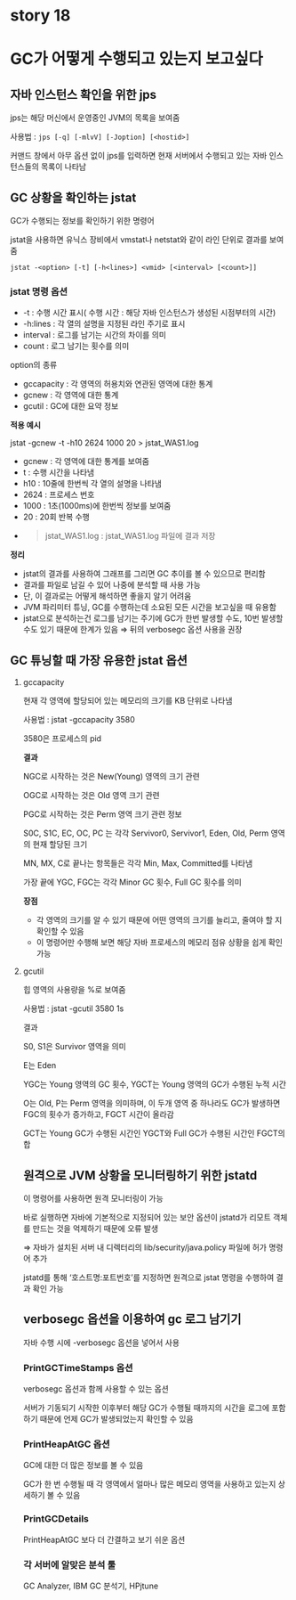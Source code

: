 # story 18

# GC가 어떻게 수행되고 있는지 보고싶다

## 자바 인스턴스 확인을 위한 jps

jps는 해당 머신에서 운영중인 JVM의 목록을 보여줌

사용법 : `jps [-q] [-mlvV] [-Joption] [<hostid>]`

커맨드 창에서 아무 옵션 없이 jps를 입력하면 현재 서버에서 수행되고 있는 자바 인스턴스들의 목록이 나타남

## GC 상황을 확인하는 jstat

GC가 수행되는 정보를 확인하기 위한 명령어

jstat을 사용하면 유닉스 장비에서 vmstat나 netstat와 같이 라인 단위로 결과를 보여줌

`jstat -<option> [-t] [-h<lines>] <vmid> [<interval> [<count>]]`

### jstat 명령 옵션

- -t : 수행 시간 표시( 수행 시간 : 해당 자바 인스턴스가 생성된 시점부터의 시간)
- -h:lines : 각 열의 설명을 지정된 라인 주기로 표시
- interval : 로그를 남기는 시간의 차이를 의미
- count : 로그 남기는 횟수를 의미

option의 종류

- gccapacity : 각 영역의 허용치와 연관된 영역에 대한 통계
- gcnew : 각 영역에 대한 통계
- gcutil : GC에 대한 요약 정보

**적용 예시**

jstat -gcnew -t -h10 2624 1000 20 > jstat_WAS1.log

- gcnew : 각 영역에 대한 통계를 보여줌
- t : 수행 시간을 나타냄
- h10 : 10줄에 한번씩 각 열의 설명을 나타냄
- 2624 : 프로세스 번호
- 1000 : 1초(1000ms)에 한번씩 정보를 보여줌
- 20 : 20회 반복 수행
- > jstat_WAS1.log : jstat_WAS1.log 파일에 결과 저장

**정리**

- jstat의 결과를 사용하여 그래프를 그리면 GC 추이를 볼 수 있으므로 편리함
- 결과를 파일로 남길 수 있어 나중에 분석할 때 사용 가능
- 단, 이 결과로는 어떻게 해석하면 좋을지 알기 어려움
- JVM 파리미터 튜닝, GC를 수행하는데 소요된 모든 시간을 보고싶을 때 유용함
- jstat으로 분석하는건 로그를 남기는 주기에 GC가 한번 발생할 수도, 10번 발생할 수도 있기 때문에 한계가 있음 ⇒ 뒤의 verbosegc 옵션 사용을 권장

## GC 튜닝할 때 가장 유용한 jstat 옵션

1. gccapacity
    
    현재 각 영역에 할당되어 있는 메모리의 크기를 KB 단위로 나타냄
    
    사용법 : jstat -gccapacity 3580
    
    3580은 프로세스의 pid
    
    **결과**
    
    NGC로 시작하는 것은 New(Young) 영역의 크기 관련
    
    OGC로 시작하는 것은 Old 영역 크기 관련
    
    PGC로 시작하는 것은 Perm 영역 크기 관련 정보
    
    S0C, S1C, EC, OC, PC 는 각각 Servivor0, Servivor1, Eden, Old, Perm 영역의 현재 할당된 크기
    
    MN, MX, C로 끝나는 항목들은 각각 Min, Max, Committed를 나타냄
    
    가장 끝에 YGC, FGC는 각각 Minor GC 횟수, Full GC 횟수를 의미
    
    **장점**
    
    - 각 영역의 크기를 알 수 있기 때문에 어떤 영역의 크기를 늘리고, 줄여야 할 지 확인할 수 있음
    - 이 명령어만 수행해 보면 해당 자바 프로세스의 메모리 점유 상황을 쉽게 확인 가능
    
2. gcutil
    
    힙 영역의 사용량을 %로 보여줌
    
    사용법 : jstat -gcutil 3580 1s
    
    결과
    
    S0, S1은 Survivor 영역을 의미
    
    E는 Eden
    
    YGC는 Young 영역의 GC 횟수, YGCT는 Young 영역의 GC가 수행된 누적 시간
    
    O는 Old, P는 Perm 영역을 의미하며, 이 두개 영역 중 하나라도 GC가 발생하면 FGC의 횟수가 증가하고, FGCT 시간이 올라감
    
    GCT는 Young GC가 수행된 시간인 YGCT와 Full GC가 수행된 시간인 FGCT의 합
    
    ## 원격으로 JVM 상황을 모니터링하기 위한 jstatd
    
    이 명령어를 사용하면 원격 모니터링이 가능
    
    바로 실행하면 자바에 기본적으로 지정되어 있는 보안 옵션이 jstatd가 리모트 객체를 만드는 것을 억제하기 때문에 오류 발생
    
    ⇒ 자바가 설치된 서버 내 디렉터리의 lib/security/java.policy 파일에 허가 명령어 추가
    
    jstatd를 통해 ‘호스트명:포트번호’를 지정하면 원격으로 jstat 명령을 수행하여 결과 확인 가능
    
    ## verbosegc 옵션을 이용하여 gc 로그 남기기
    
    자바 수행 시에 -verbosegc 옵션을 넣어서 사용
    
    ### PrintGCTimeStamps 옵션
    
    verbosegc 옵션과 함께 사용할 수 있는 옵션
    
    서버가 기동되기 시작한 이후부터 해당 GC가 수행될 때까지의 시간을 로그에 포함하기 때문에 언제 GC가 발생되었는지 확인할 수 있음
    
    ### PrintHeapAtGC 옵션
    
    GC에 대한 더 많은 정보를 볼 수 있음
    
    GC가 한 번 수행될 때 각 영역에서 얼마나 많은 메모리 영역을 사용하고 있는지 상세하기 볼 수 있음
    
    ### PrintGCDetails
    
    PrintHeapAtGC 보다 더 간결하고 보기 쉬운 옵션
    
    ### 각 서버에 알맞은 분석 툴
    
    GC Analyzer, IBM GC 분석기, HPjtune